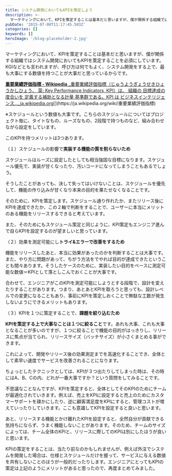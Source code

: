 ```yaml
---
title: システム開発においてもKPIを策定しよう
description: >-
  マーケティングにおいて、KPIを策定することは基本だと思いますが、僕が関係する組織ではシステム開発においてもKPIを策定することを必須にしています。KGIなどとも言われますが、呼び方は何でもよく、システム開発をする上で、最も大事にする数値を持つことが大事だと思っているからです。
pubDate: '2015-07-08T11:17:45.503Z'
categories: []
keywords: []
heroImage: '/blog-placeholder-2.jpg'
---
```


マーケティングにおいて、KPIを策定することは基本だと思いますが、僕が関係する組織ではシステム開発においてもKPIを策定することを必須にしています。KGIなどとも言われますが、呼び方は何でもよく、システム開発をする上で、最も大事にする数値を持つことが大事だと思っているからです。

[**重要業績評価指標 - Wikipedia**
_重要業績評価指標（じゅうようぎょうせきひょうかしひょう、 英: Key Performance Indicators, KPI）は、 組織の 目標達成の度合いを 定義する補助となる計量 基準群である。KPI は ビジネスインテリジェンス…_ja.wikipedia.org](https://ja.wikipedia.org/wiki/重要業績評価指標 "https://ja.wikipedia.org/wiki/重要業績評価指標")[](https://ja.wikipedia.org/wiki/重要業績評価指標)

※スケジュールという数値も大事です。こちらのスケジュールについてはプロジェクト毎に、タイトなもの、ルーズなもの、2段階で持つものなど、組み合わせながら設定をしています。

このKPIを持つメリットは3つあります。

（１）スケジュールの影響で**実装する機能の質を削らないため**

スケジュールはルーズに設定したとしても相当強固な目標になります。スケジュール優先で、実装が甘くなったり、汚いコードになってしまうこともあるでしょう。

そうしたことがあっても、決して失ってはいけないことは、スケジュールを優先して、機能の作り込みが甘くなり本来の目的を果たせなくなることです。

そのために、KPIを策定します。スケジュール通り作れたか、またリリース後にKPIを達成できたか、この２軸で判断をすることで、ユーザーに本当にメリットのある機能をリリースするできると考えています。

また、そのためにもスケジュール策定と同じように、KPI策定もエンジニア進んで自らKPIを設定するのが望ましいと思っています。

（２）効果を測定可能にし**トライ&エラーで改善をするため**

機能をリリースしたあと、本当に効果があったのかを判断することは大事です。また、やり方に問題があって、ちがう方法をでやれば目的が達成できたということも間々あります。そうしたケースのために、実装したい目的をベースに測定可能な数値＝KPIとして落としこんでおくことが大事です。

合わせて、エンジニアがこのKPIを測定可能にしようとする段階で、設計を変えたりすることがあります。つまり、あとあとKPIを取ろうと思っても、設計レベルでの変更になることもあり、事前にKPIを策定しおくことで無駄な工数が発生しないようにできるメリットもあります。

（３）KPIを１つに策定することで、**課題を絞り込むため**

**KPIを策定する上で大事なことは１つに絞ること**です。あれも大事、これも大事となることが多いのですが、１つに絞ることで機能の目的がはっきりし、リリースに焦点が当てられ、リリースサイズ（バッチサイズ）が小さくまとめる事ができます。

これによって、開発やリリース後の効果測定までを高速化することでき、全体として素早い速度でサービスを改善されることになります。

ちょっとしたテクニックとしては、KPIが３つ出たりしてしまった時は、その時にはA、B、Cの内、どれが一番大事ですか？という質問をしてみることです。

不思議なことなんですが、KPIを策定すると、全体としてそのKPIのためにチームが最適化されていきます。例えば、売上をKPIに設定すると売上のためにカスタマーサポートを疎かにしたり、逆に顧客満足度をKPIにすると、管理コストが増えていったりしていきます。ここも意識してKPIを設定すると良いと思います。

あと、リリースする機能とかけ離れたKPIを設定すると、全然自分が貢献できる気持ちにならず、うまく機能しないことがあります。そのため、チームのサイズによっては、チーム全体のKPIと、リリースに際してのKPIは別にしたほうが良いと思います。

KPIの策定をすることは、当たり前なのかもしれませんが、例えば外注でシステムを開発した場合は、仕様とスケジュールだけを握って、サービスに与える数値を共有しないことのほうが一般的だったりします。エンジニアにとってもKPIの策定は上記のようにメリットがあると思ったので、再度まとめてみました。